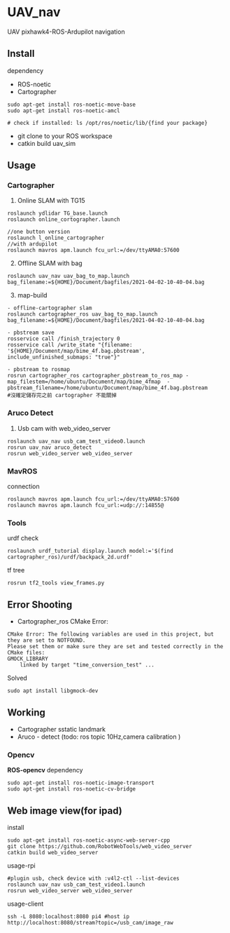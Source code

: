 # UAV_nav
UAV pixhawk4-ROS-Ardupilot navigation

## Install
dependency
- ROS-noetic
- Cartographer
```
sudo apt-get install ros-noetic-move-base
sudo apt-get install ros-noetic-amcl

# check if installed: ls /opt/ros/noetic/lib/{find your package}
```
- git clone to your ROS workspace
- catkin build uav_sim

## Usage
### Cartographer
1) Online SLAM with TG15
```
roslaunch ydlidar TG_base.launch
roslaunch online_cortographer.launch

//one button version
roslaunch l_online_cartographer
//with ardupilot
roslaunch mavros apm.launch fcu_url:=/dev/ttyAMA0:57600  
```
2) Offline SLAM with bag
```
roslaunch uav_nav uav_bag_to_map.launch bag_filename:=${HOME}/Document/bagfiles/2021-04-02-10-40-04.bag

```
3) map-build
```
- offline-cartographer slam
roslaunch cartographer_ros uav_bag_to_map.launch bag_filename:=${HOME}/Document/bagfiles/2021-04-02-10-40-04.bag

- pbstream save
rosservice call /finish_trajectory 0
rosservice call /write_state "{filename: '${HOME}/Document/map/bime_4f.bag.pbstream', include_unfinished_submaps: "true"}"

- pbstream to rosmap
rosrun cartographer_ros cartographer_pbstream_to_ros_map -map_filestem=/home/ubuntu/Document/map/bime_4fmap  -pbstream_filename=/home/ubuntu/Document/map/bime_4f.bag.pbstream
#沒確定儲存完之前 cartographer 不能關掉
```

### Aruco Detect
1) Usb cam with web_video_server
```
roslaunch uav_nav usb_cam_test_video0.launch
rosrun uav_nav aruco_detect
rosrun web_video_server web_video_server
```
### MavROS
connection
```
roslaunch mavros apm.launch fcu_url:=/dev/ttyAMA0:57600  
roslaunch mavros apm.launch fcu_url:=udp://:14855@
```

### Tools
urdf check
```
roslaunch urdf_tutorial display.launch model:='$(find cartographer_ros)/urdf/backpack_2d.urdf'
```
tf tree
```
rosrun tf2_tools view_frames.py
```

## Error Shooting
- Cartographer_ros CMake Error:
```
CMake Error: The following variables are used in this project, but they are set to NOTFOUND.
Please set them or make sure they are set and tested correctly in the CMake files:
GMOCK_LIBRARY
    linked by target "time_conversion_test" ...
```
Solved
```
sudo apt install libgmock-dev
```

## Working
- Cartographer sstatic landmark
- Aruco - detect (todo: ros topic 10Hz,camera calibration )

### Opencv
**ROS-opencv**
dependency
```
sudo apt-get install ros-noetic-image-transport
sudo apt-get install ros-noetic-cv-bridge
```
## Web image view(for ipad)
install
```
sudo apt-get install ros-noetic-async-web-server-cpp
git clone https://github.com/RobotWebTools/web_video_server
catkin build web_video_server
```
usage-rpi
```
#plugin usb, check device with :v4l2-ctl --list-devices
roslaunch uav_nav usb_cam_test_video1.launch
rosrun web_video_server web_video_server
```
usage-client
```
ssh -L 8080:localhost:8080 pi4 #host ip
http://localhost:8080/stream?topic=/usb_cam/image_raw
```
